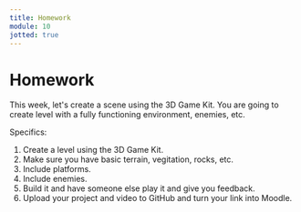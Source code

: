 ```yaml
---
title: Homework
module: 10
jotted: true
---
```


# Homework

This week, let's create a scene using the 3D Game Kit. You are going to create level with a fully functioning environment, enemies, etc.

Specifics:

1. Create a level using the 3D Game Kit.
2. Make sure you have basic terrain, vegitation, rocks, etc.
3. Include platforms.
4. Include enemies.
5. Build it and have someone else play it and give you feedback. 
6. Upload your project and video to GitHub and turn your link into Moodle.

